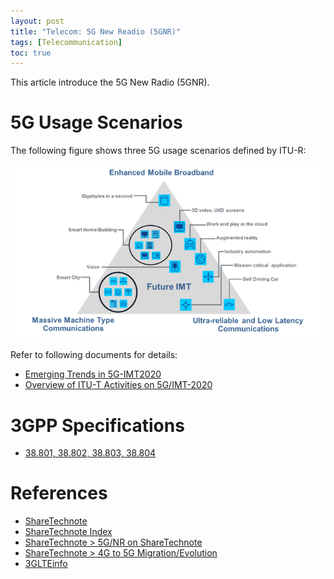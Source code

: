 ```yaml
---
layout: post
title: "Telecom: 5G New Readio (5GNR)"
tags: [Telecommunication]
toc: true
---
```


This article introduce the 5G New Radio (5GNR).

<!--more-->

# 5G Usage Scenarios

The following figure shows three 5G usage scenarios defined by ITU-R:

![5G_Usage_Scenarios](/assets/5G_Usage_Scenarios.png)

Refer to following documents for details:

* [Emerging Trends in 5G-IMT2020](/docs/Emerging_Trends_in_5G-IMT2020_20160928.pdf)
* [Overview of ITU-T Activities on 5G/IMT-2020](/docs/Overview_of_ITU-T_Activities_on_5G_IMT-2020.pdf)

# 3GPP Specifications

* [38.801, 38.802, 38.803, 38.804](http://www.3gpp.org/ftp/specs/latest/Rel-14/38_series/)

# References

* [ShareTechnote](http://www.sharetechnote.com/)
* [ShareTechnote Index](http://www.sharetechnote.com/html)
* [ShareTechnote > 5G/NR on ShareTechnote](http://www.sharetechnote.com/)
* [ShareTechnote > 4G to 5G Migration/Evolution](http://www.sharetechnote.com/)
* [3GLTEinfo](http://www.3glteinfo.com/)
